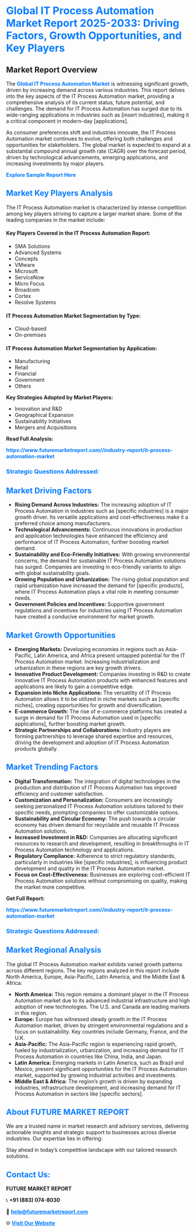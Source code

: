 <h1 style="color: #007BFF;">Global IT Process Automation Market Report 2025-2033: Driving Factors, Growth Opportunities, and Key Players</h1>

<section id="overview">
<h2>Market Report Overview</h2>
<p>The <a href="https://www.futuremarketreport.com//industry-report/it-process-automation-market" style="color: #007BFF; text-decoration: none;"><strong>Global IT Process Automation Market</strong></a> is witnessing significant growth, driven by increasing demand across various industries. This report delves into the key aspects of the IT Process Automation market, providing a comprehensive analysis of its current status, future potential, and challenges. The demand for IT Process Automation has surged due to its wide-ranging applications in industries such as [insert industries], making it a critical component in modern-day [applications].</p>
<p>As consumer preferences shift and industries innovate, the IT Process Automation market continues to evolve, offering both challenges and opportunities for stakeholders. The global market is expected to expand at a substantial compound annual growth rate (CAGR) over the forecast period, driven by technological advancements, emerging applications, and increasing investments by major players.</p>
</section>

<section id="overview">
<p><a href="https://www.futuremarketreport.com//request-sample/reportId=47620" style="color: #007BFF; text-decoration: none;"><strong>Explore Sample Report Here</strong></a></p>
</section>

<section id="key-players">
<h2 style="color: #007BFF;">Market Key Players Analysis</h2>
<p>The IT Process Automation market is characterized by intense competition among key players striving to capture a larger market share. Some of the leading companies in the market include:</p>
<h4>Key Players Covered in the IT Process Automation Report:</h4>
<ul><li>SMA Solutions</li><li>Advanced Systems</li><li>Concepts</li><li>VMware</li><li>Microsoft</li><li>ServiceNow</li><li>Micro Focus</li><li>Broadcom</li><li>Cortex</li><li>Resolve Systems</li></ul>
<h4>IT Process Automation Market Segmentation by Type:</h4>
<ul><li>Cloud-based</li><li>On-premises</li></ul>

<h4>IT Process Automation Market Segmentation by Application:</h4>
<ul><li>Manufacturing</li><li>Retail</li><li>Financial</li><li>Government</li><li>Others</li></ul>
<p><strong>Key Strategies Adopted by Market Players:</strong></p>
<ul>
<li>Innovation and R&D</li>
<li>Geographical Expansion</li>
<li>Sustainability Initiatives</li>
<li>Mergers and Acquisitions</li>
</ul>
</section>

<section>
<p><strong>Read Full Analysis: </strong></p><a href="https://www.futuremarketreport.com//industry-report/it-process-automation-market" style="color: #007BFF; text-decoration: none;"><strong>https://www.futuremarketreport.com//industry-report/it-process-automation-market</strong></a>
<h3 style="color: #007BFF;">Strategic Questions Addressed:</h3>
</section>

<section id="driving-factors">
<h2 style="color: #007BFF;">Market Driving Factors</h2>
<ul>
<li><strong>Rising Demand Across Industries:</strong> The increasing adoption of IT Process Automation in industries such as [specific industries] is a major growth driver. Its versatile applications and cost-effectiveness make it a preferred choice among manufacturers.</li>
<li><strong>Technological Advancements:</strong> Continuous innovations in production and application technologies have enhanced the efficiency and performance of IT Process Automation, further boosting market demand.</li>
<li><strong>Sustainability and Eco-Friendly Initiatives:</strong> With growing environmental concerns, the demand for sustainable IT Process Automation solutions has surged. Companies are investing in eco-friendly variants to align with global sustainability goals.</li>
<li><strong>Growing Population and Urbanization:</strong> The rising global population and rapid urbanization have increased the demand for [specific products], where IT Process Automation plays a vital role in meeting consumer needs.</li>
<li><strong>Government Policies and Incentives:</strong> Supportive government regulations and incentives for industries using IT Process Automation have created a conducive environment for market growth.</li>
</ul>
</section>

<section id="growth-opportunities">
<h2 style="color: #007BFF;">Market Growth Opportunities</h2>
<ul>
<li><strong>Emerging Markets:</strong> Developing economies in regions such as Asia-Pacific, Latin America, and Africa present untapped potential for the IT Process Automation market. Increasing industrialization and urbanization in these regions are key growth drivers.</li>
<li><strong>Innovative Product Development:</strong> Companies investing in R&D to create innovative IT Process Automation products with enhanced features and applications are likely to gain a competitive edge.</li>
<li><strong>Expansion into Niche Applications:</strong> The versatility of IT Process Automation allows it to be utilized in niche markets such as [specific niches], creating opportunities for growth and diversification.</li>
<li><strong>E-commerce Growth:</strong> The rise of e-commerce platforms has created a surge in demand for IT Process Automation used in [specific applications], further boosting market growth.</li>
<li><strong>Strategic Partnerships and Collaborations:</strong> Industry players are forming partnerships to leverage shared expertise and resources, driving the development and adoption of IT Process Automation products globally.</li>
</ul>
</section>

<section id="trending-factors">
<h2 style="color: #007BFF;">Market Trending Factors</h2>
<ul>
<li><strong>Digital Transformation:</strong> The integration of digital technologies in the production and distribution of IT Process Automation has improved efficiency and customer satisfaction.</li>
<li><strong>Customization and Personalization:</strong> Consumers are increasingly seeking personalized IT Process Automation solutions tailored to their specific needs, prompting companies to offer customizable options.</li>
<li><strong>Sustainability and Circular Economy:</strong> The push towards a circular economy has driven demand for recyclable and reusable IT Process Automation solutions.</li>
<li><strong>Increased Investment in R&D:</strong> Companies are allocating significant resources to research and development, resulting in breakthroughs in IT Process Automation technology and applications.</li>
<li><strong>Regulatory Compliance:</strong> Adherence to strict regulatory standards, particularly in industries like [specific industries], is influencing product development and quality in the IT Process Automation market.</li>
<li><strong>Focus on Cost-Effectiveness:</strong> Businesses are exploring cost-efficient IT Process Automation solutions without compromising on quality, making the market more competitive.</li>
</ul>
</section>

<section>
<p><strong>Get Full Report: </strong></p><a href="https://www.futuremarketreport.com//industry-report/it-process-automation-market" style="color: #007BFF; text-decoration: none;"><strong>https://www.futuremarketreport.com//industry-report/it-process-automation-market</strong></a>
<h3 style="color: #007BFF;">Strategic Questions Addressed:</h3>
</section>


<section id="regional-analysis">
<h2 style="color: #007BFF;">Market Regional Analysis</h2>
<p>The global IT Process Automation market exhibits varied growth patterns across different regions. The key regions analyzed in this report include North America, Europe, Asia-Pacific, Latin America, and the Middle East & Africa:</p>
<ul>
<li><strong>North America:</strong> This region remains a dominant player in the IT Process Automation market due to its advanced industrial infrastructure and high adoption of new technologies. The U.S. and Canada are leading markets in this region.</li>
<li><strong>Europe:</strong> Europe has witnessed steady growth in the IT Process Automation market, driven by stringent environmental regulations and a focus on sustainability. Key countries include Germany, France, and the U.K.</li>
<li><strong>Asia-Pacific:</strong> The Asia-Pacific region is experiencing rapid growth, fueled by industrialization, urbanization, and increasing demand for IT Process Automation in countries like China, India, and Japan.</li>
<li><strong>Latin America:</strong> Emerging markets in Latin America, such as Brazil and Mexico, present significant opportunities for the IT Process Automation market, supported by growing industrial activities and investments.</li>
<li><strong>Middle East & Africa:</strong> The region’s growth is driven by expanding industries, infrastructure development, and increasing demand for IT Process Automation in sectors like [specific sectors].</li>
</ul>
</section>

<footer>
<h2 style="color: #007BFF;">About FUTURE MARKET REPORT</h2>
<p>We are a trusted name in market research and advisory services, delivering actionable insights and strategic support to businesses across diverse industries. Our expertise lies in offering:</p>

<p>Stay ahead in today’s competitive landscape with our tailored research solutions.</p>

<h2 style="color: #007BFF;">Contact Us:</h2>
<p><strong>FUTURE MARKET REPORT</strong></p>
<p>📞 <strong>+91 (883) 074-8030</strong></p>
<p>📧 <strong><a href="mailto:help@futuremarketreport.com" style="color: #007BFF;">help@futuremarketreport.com</a></strong></p>
<p>🌐 <strong><a href="https://www.futuremarketreport.com/" style="color: #007BFF;">Visit Our Website</a></strong></p>
</footer>